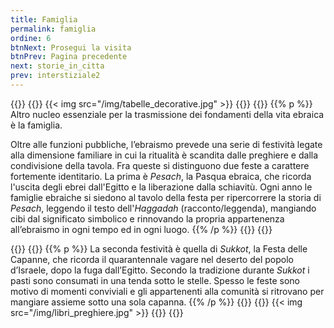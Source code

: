 ```yaml
---
title: Famiglia
permalink: famiglia
ordine: 6
btnNext: Prosegui la visita
btnPrev: Pagina precedente
next: storie_in_citta
prev: interstiziale2
---
```

{{<row>}}
{{<column>}}
{{< img src="/img/tabelle_decorative.jpg" >}}
{{</column>}}
{{<column>}}
{{% p %}}
Altro nucleo essenziale per la trasmissione dei fondamenti della vita ebraica è la famiglia.

Oltre alle funzioni pubbliche, l’ebraismo prevede una serie di festività legate alla dimensione familiare in cui la ritualità è scandita dalle preghiere e dalla
condivisione della tavola. Fra queste si distinguono due feste a carattere fortemente identitario. La prima è *Pesach*, la Pasqua ebraica, che ricorda l'uscita
degli ebrei dall'Egitto e la liberazione dalla schiavitù. Ogni anno le famiglie ebraiche si siedono al tavolo della festa per ripercorrere la storia di *Pesach*, leggendo il testo dell'*Haggadah* (racconto/leggenda), mangiando cibi dal significato simbolico e rinnovando la propria appartenenza all’ebraismo in ogni tempo
ed in ogni luogo.
{{% /p %}}
{{</column>}}
{{</row>}}


{{<row>}}
{{<column>}}
{{% p %}}
La seconda festività è quella di *Sukkot*, la Festa delle Capanne, che ricorda il quarantennale vagare nel deserto del popolo d’Israele, dopo la fuga dall’Egitto.
Secondo la tradizione durante *Sukkot* i pasti sono consumati in una tenda sotto le stelle. Spesso le feste sono motivo di momenti conviviali e gli appartenenti
alla comunità si ritrovano per mangiare assieme sotto una sola capanna.
{{% /p %}}
{{</column>}}
{{<column>}}
{{< img src="/img/libri_preghiere.jpg" >}}
{{</column>}}
{{</row>}}